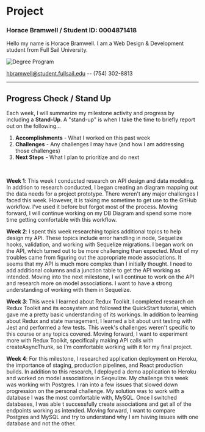# Project

### Horace Bramwell / Student ID: 0004871418

Hello my name is Horace Bramwell. I am a Web Design & Development student from Full Sail University.

![Degree Program](https://img.shields.io/badge/degree-web%20design%20%26%20development-blue.svg)&nbsp;

hbramwell@student.fullsail.edu -- (754) 302-8813

---

## Progress Check / Stand Up

Each week, I will summarize my milestone activity and progress by including a **Stand-Up**. A "stand-up" is when I take the time to briefly report out on the following...

1. **Accomplishments** - What I worked on this past week
2. **Challenges** - Any challenges I may have (and how I am addressing those challenges)
3. **Next Steps** - What I plan to prioritize and do next

<br>

**Week 1**: This week I conducted research on API design and data modeling. In addition to research conducted, I began creating an diagram mapping out the data needs for a project prototype. There weren't any major challenges I faced this week. However, it is taking me sometime to get use to the GitHub workflow. I've used it before but forgot most of the process. Moving forward, I will continue working on my DB Diagram and spend some more time getting comfortable with this workflow.

**Week 2**: I spent this week researching topics additional topics to help design my API. These topics include error handling in node, Sequelize hooks, validation, and working with Sequelize migrations. I began work on the API, which turned out to be more challenging than expected. Most of my troubles came from figuring out the appropriate mode associations. It seems that my API is much more complex than I initially thought. I need to add additional columns and a junction table to get the API working as intended. Moving into the next milestone, I will continue to work on the API and research more on model associations. I want to have a strong understanding of working with them in Sequelize.

**Week 3**: This week I learned about Redux Toolkit. I completed research on Redux Toolkit and its ecosystem and followed the QuickStart tutorial, which gave me a pretty basic understanding of its workings. In addition to learning about Redux and state management, I learned a bit about unit testing with Jest and performed a few tests. This week's challenges weren't specific to this course or any topics covered. Moving forward, I want to experiment more with Redux Toolkit, specifically making API calls with createAsyncThunk, so I'm comfortable working with it for my final project.

**Week 4**: For this milestone, I researched application deployment on Heroku, the importance of staging, production pipelines, and React production builds. In addition to this research, I deployed a demo application to Heroku and worked on model associations in Seqeulize. My challenge this week was working with Postgres. I ran into a few issues that slowed down progression on the personal challenge. My solution was to work with a database I was the most comfortable with, MySQL. Once I switched databases, I was able t successfully create associations and get all of the endpoints working as intended. Moving forward, I want to compare Postgres and MySQL and try to understand why I am having issues with one database and not the other.
